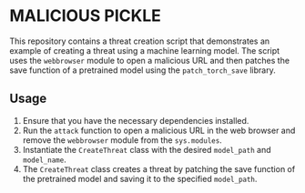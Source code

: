 # MALICIOUS PICKLE 

This repository contains a threat creation script that demonstrates an example of creating a threat using a machine learning model. The script uses the `webbrowser` module to open a malicious URL and then patches the save function of a pretrained model using the `patch_torch_save` library.

## Usage

1. Ensure that you have the necessary dependencies installed.
2. Run the `attack` function to open a malicious URL in the web browser and remove the `webbrowser` module from the `sys.modules`.
3. Instantiate the `CreateThreat` class with the desired `model_path` and `model_name`.
4. The `CreateThreat` class creates a threat by patching the save function of the pretrained model and saving it to the specified `model_path`.
